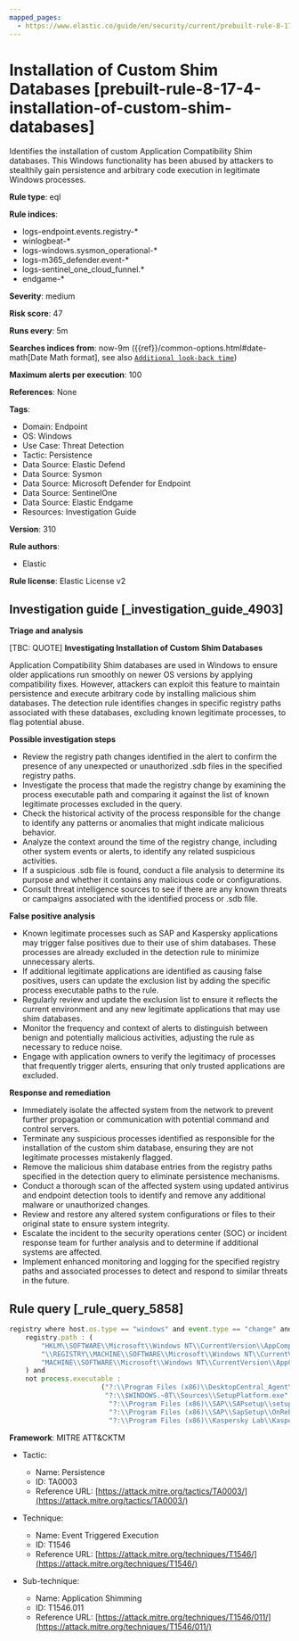 ```yaml
---
mapped_pages:
  - https://www.elastic.co/guide/en/security/current/prebuilt-rule-8-17-4-installation-of-custom-shim-databases.html
---
```


# Installation of Custom Shim Databases [prebuilt-rule-8-17-4-installation-of-custom-shim-databases]

Identifies the installation of custom Application Compatibility Shim databases. This Windows functionality has been abused by attackers to stealthily gain persistence and arbitrary code execution in legitimate Windows processes.

**Rule type**: eql

**Rule indices**:

* logs-endpoint.events.registry-*
* winlogbeat-*
* logs-windows.sysmon_operational-*
* logs-m365_defender.event-*
* logs-sentinel_one_cloud_funnel.*
* endgame-*

**Severity**: medium

**Risk score**: 47

**Runs every**: 5m

**Searches indices from**: now-9m ({{ref}}/common-options.html#date-math[Date Math format], see also [`Additional look-back time`](docs-content://solutions/security/detect-and-alert/create-detection-rule.md#rule-schedule))

**Maximum alerts per execution**: 100

**References**: None

**Tags**:

* Domain: Endpoint
* OS: Windows
* Use Case: Threat Detection
* Tactic: Persistence
* Data Source: Elastic Defend
* Data Source: Sysmon
* Data Source: Microsoft Defender for Endpoint
* Data Source: SentinelOne
* Data Source: Elastic Endgame
* Resources: Investigation Guide

**Version**: 310

**Rule authors**:

* Elastic

**Rule license**: Elastic License v2

## Investigation guide [_investigation_guide_4903]

**Triage and analysis**

[TBC: QUOTE]
**Investigating Installation of Custom Shim Databases**

Application Compatibility Shim databases are used in Windows to ensure older applications run smoothly on newer OS versions by applying compatibility fixes. However, attackers can exploit this feature to maintain persistence and execute arbitrary code by installing malicious shim databases. The detection rule identifies changes in specific registry paths associated with these databases, excluding known legitimate processes, to flag potential abuse.

**Possible investigation steps**

* Review the registry path changes identified in the alert to confirm the presence of any unexpected or unauthorized .sdb files in the specified registry paths.
* Investigate the process that made the registry change by examining the process executable path and comparing it against the list of known legitimate processes excluded in the query.
* Check the historical activity of the process responsible for the change to identify any patterns or anomalies that might indicate malicious behavior.
* Analyze the context around the time of the registry change, including other system events or alerts, to identify any related suspicious activities.
* If a suspicious .sdb file is found, conduct a file analysis to determine its purpose and whether it contains any malicious code or configurations.
* Consult threat intelligence sources to see if there are any known threats or campaigns associated with the identified process or .sdb file.

**False positive analysis**

* Known legitimate processes such as SAP and Kaspersky applications may trigger false positives due to their use of shim databases. These processes are already excluded in the detection rule to minimize unnecessary alerts.
* If additional legitimate applications are identified as causing false positives, users can update the exclusion list by adding the specific process executable paths to the rule.
* Regularly review and update the exclusion list to ensure it reflects the current environment and any new legitimate applications that may use shim databases.
* Monitor the frequency and context of alerts to distinguish between benign and potentially malicious activities, adjusting the rule as necessary to reduce noise.
* Engage with application owners to verify the legitimacy of processes that frequently trigger alerts, ensuring that only trusted applications are excluded.

**Response and remediation**

* Immediately isolate the affected system from the network to prevent further propagation or communication with potential command and control servers.
* Terminate any suspicious processes identified as responsible for the installation of the custom shim database, ensuring they are not legitimate processes mistakenly flagged.
* Remove the malicious shim database entries from the registry paths specified in the detection query to eliminate persistence mechanisms.
* Conduct a thorough scan of the affected system using updated antivirus and endpoint detection tools to identify and remove any additional malware or unauthorized changes.
* Review and restore any altered system configurations or files to their original state to ensure system integrity.
* Escalate the incident to the security operations center (SOC) or incident response team for further analysis and to determine if additional systems are affected.
* Implement enhanced monitoring and logging for the specified registry paths and associated processes to detect and respond to similar threats in the future.


## Rule query [_rule_query_5858]

```js
registry where host.os.type == "windows" and event.type == "change" and
    registry.path : (
        "HKLM\\SOFTWARE\\Microsoft\\Windows NT\\CurrentVersion\\AppCompatFlags\\Custom\\*.sdb",
        "\\REGISTRY\\MACHINE\\SOFTWARE\\Microsoft\\Windows NT\\CurrentVersion\\AppCompatFlags\\Custom\\*.sdb",
        "MACHINE\\SOFTWARE\\Microsoft\\Windows NT\\CurrentVersion\\AppCompatFlags\\Custom\\*.sdb"
    ) and
    not process.executable :
                       ("?:\\Program Files (x86)\\DesktopCentral_Agent\\swrepository\\1\\swuploads\\SAP-SLC\\SAPSetupSLC02_14-80001954\\Setup\\NwSapSetup.exe",
                        "?:\\$WINDOWS.~BT\\Sources\\SetupPlatform.exe",
                         "?:\\Program Files (x86)\\SAP\\SAPsetup\\setup\\NwSapSetup.exe",
                         "?:\\Program Files (x86)\\SAP\\SapSetup\\OnRebootSvc\\NWSAPSetupOnRebootInstSvc.exe",
                         "?:\\Program Files (x86)\\Kaspersky Lab\\Kaspersky Security for Windows Server\\kavfs.exe")
```

**Framework**: MITRE ATT&CKTM

* Tactic:

    * Name: Persistence
    * ID: TA0003
    * Reference URL: [https://attack.mitre.org/tactics/TA0003/](https://attack.mitre.org/tactics/TA0003/)

* Technique:

    * Name: Event Triggered Execution
    * ID: T1546
    * Reference URL: [https://attack.mitre.org/techniques/T1546/](https://attack.mitre.org/techniques/T1546/)

* Sub-technique:

    * Name: Application Shimming
    * ID: T1546.011
    * Reference URL: [https://attack.mitre.org/techniques/T1546/011/](https://attack.mitre.org/techniques/T1546/011/)



